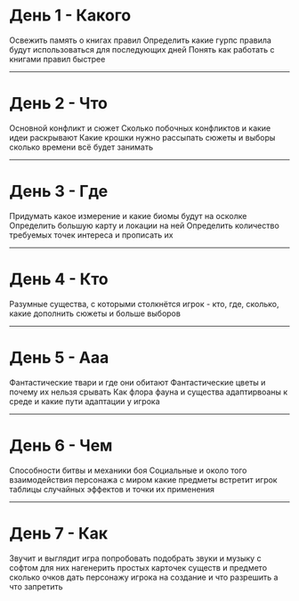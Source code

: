 # День 1 - Какого
Освежить память о книгах правил
Определить какие гурпс правила будут использоваться для последующих дней
Понять как работать с книгами правил быстрее

---
# День 2 - Что
Основной конфликт и сюжет
Сколько побочных конфликтов и какие идеи раскрывают
Какие крошки нужно рассыпать
сюжеты и выборы
сколько времени всё будет занимать

---
# День 3 - Где
Придумать какое измерение и какие биомы будут на осколке
Определить большую карту и локации на ней
Определить количество требуемых точек интереса и прописать их

---
# День 4 - Кто
Разумные существа, с которыми столкнётся игрок - кто, где, сколько, какие
дополнить сюжеты и больше выборов

---
# День 5 - Ааа
Фантастические твари и где они обитают
Фантастические цветы и почему их нельзя срывать
Как флора фауна и существа адаптирвоаны к среде и какие пути адаптации у игрока

---
# День 6 - Чем
Способности битвы и механики боя
Социальные и около того взаимодействия персонажа с миром
какие предметы встретит игрок
таблицы случайных эффектов и точки их применения

---
# День 7 - Как
Звучит и выглядит игра
попробовать подобрать звуки и музыку с софтом для них
нагенерить простых карточек существ и предмето
сколько очков дать персонажу игрока на создание и что разрешить а что запретить